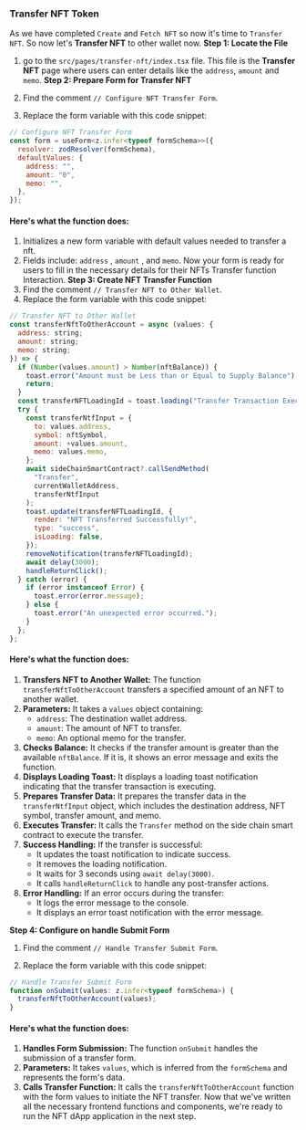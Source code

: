 ### Transfer NFT Token
As we have completed `Create` and `Fetch NFT` so now it's time to `Transfer NFT`.
So now let's **Transfer NFT** to other wallet now.
**Step 1: Locate the File**
1. go to the `src/pages/transfer-nft/index.tsx` file. This file is the **Transfer NFT** page where users can enter details like the `address`, `amount` and `memo`.
**Step 2: Prepare Form for Transfer NFT**
1.  Find the comment `// Configure NFT Transfer Form`.

2.  Replace the form variable with this code snippet:

```javascript title="transfer-nft/index.tsx"
// Configure NFT Transfer Form
const form = useForm<z.infer<typeof formSchema>>({
  resolver: zodResolver(formSchema),
  defaultValues: {
    address: "",
    amount: "0",
    memo: "",
  },
});
```

#### Here's what the function does:
1. Initializes a new form variable with default values needed to transfer a nft.
2. Fields include: `address` , `amount` , and `memo`.
Now your form is ready for users to fill in the necessary details for their NFTs Transfer function Interaction.
**Step 3: Create NFT Transfer Function**
1.  Find the comment `// Transfer NFT to Other Wallet`.
2.  Replace the form variable with this code snippet:
```javascript title="transfer-nft/index.tsx"
// Transfer NFT to Other Wallet
const transferNftToOtherAccount = async (values: {
  address: string;
  amount: string;
  memo: string;
}) => {
  if (Number(values.amount) > Number(nftBalance)) {
    toast.error("Amount must be Less than or Equal to Supply Balance");
    return;
  }
  const transferNFTLoadingId = toast.loading("Transfer Transaction Executing");
  try {
    const transferNtfInput = {
      to: values.address,
      symbol: nftSymbol,
      amount: +values.amount,
      memo: values.memo,
    };
    await sideChainSmartContract?.callSendMethod(
      "Transfer",
      currentWalletAddress,
      transferNtfInput
    );
    toast.update(transferNFTLoadingId, {
      render: "NFT Transferred Successfully!",
      type: "success",
      isLoading: false,
    });
    removeNotification(transferNFTLoadingId);
    await delay(3000);
    handleReturnClick();
  } catch (error) {
    if (error instanceof Error) {
      toast.error(error.message);
    } else {
      toast.error("An unexpected error occurred.");
    }
  };
};
```
#### Here's what the function does:

1. **Transfers NFT to Another Wallet:** The function `transferNftToOtherAccount` transfers a specified amount of an NFT to another wallet.
2. **Parameters:** It takes a `values` object containing:
   - `address`: The destination wallet address.
   - `amount`: The amount of NFT to transfer.
   - `memo`: An optional memo for the transfer.
3. **Checks Balance:** It checks if the transfer amount is greater than the available `nftBalance`. If it is, it shows an error message and exits the function.
4. **Displays Loading Toast:** It displays a loading toast notification indicating that the transfer transaction is executing.
5. **Prepares Transfer Data:** It prepares the transfer data in the `transferNtfInput` object, which includes the destination address, NFT symbol, transfer amount, and memo.
6. **Executes Transfer:** It calls the `Transfer` method on the side chain smart contract to execute the transfer.
7. **Success Handling:** If the transfer is successful:
   - It updates the toast notification to indicate success.
   - It removes the loading notification.
   - It waits for 3 seconds using `await delay(3000)`.
   - It calls `handleReturnClick` to handle any post-transfer actions.
8. **Error Handling:** If an error occurs during the transfer:
   - It logs the error message to the console.
   - It displays an error toast notification with the error message.

**Step 4: Configure on handle Submit Form**

1.  Find the comment `// Handle Transfer Submit Form`.

2.  Replace the form variable with this code snippet:

```javascript title=""
// Handle Transfer Submit Form
function onSubmit(values: z.infer<typeof formSchema>) {
  transferNftToOtherAccount(values);
}
```
#### Here's what the function does:
1. **Handles Form Submission:** The function `onSubmit` handles the submission of a transfer form.
2. **Parameters:** It takes `values`, which is inferred from the `formSchema` and represents the form's data.
3. **Calls Transfer Function:** It calls the `transferNftToOtherAccount` function with the form values to initiate the NFT transfer.
Now that we've written all the necessary frontend functions and components, we're ready to run the NFT dApp application in the next step.
